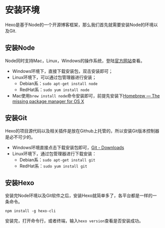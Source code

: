 # 安装环境
Hexo是基于Node的一个开源博客框架，那么我们首先就需要安装Node的环境以及Git.

## 安装Node
Node同时支持Mac，Linux，Windows的操作系统，登陆[官方网站](https://nodejs.org/en/)查看。

- Windows环境下，直接下载安装包，双击安装即可；
- Linux环境下，可以通过包管理器进行安装；
    - Debian系：`sudo apt-get install node`
    - RedHat系：`sudo yum install node`
- Mac使用`brew install node`命令安装即可，前提先安装下[Homebrew — The missing package manager for OS X](http://brew.sh/)

## 安装Git
Hexo的项目源代码以及相关插件是放在Github上托管的，所以安装Git版本控制器是必不可少的。

- Windows环境直接点击下载安装包即可，[Git - Downloads](https://git-scm.com/downloads)
- Linux环境下，通过包管理器进行下载安装：
    - Debian系：`sudo apt-get install git`
    - RedHat系：`sudo yum install git`

## 安装Hexo
安装完Node环境以及Git软件之后，安装Hexo就简单多了，各平台都是一样的一条命令。

```
npm install -g hexo-cli
```

安装完，打开命令行，或者终端，输入`hexo version`查看是否安装成功。